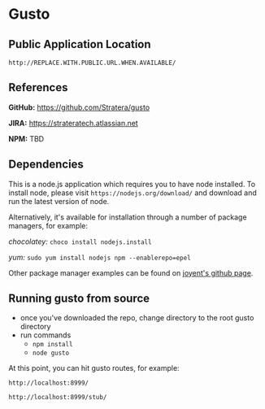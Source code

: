 # Gusto
## Public Application Location
```http://REPLACE.WITH.PUBLIC.URL.WHEN.AVAILABLE/```

## References
**GitHub:** https://github.com/Stratera/gusto

**JIRA:** https://strateratech.atlassian.net

**NPM:** TBD


## Dependencies
This is a node.js application which requires you to have node installed. To install node, please visit ```https://nodejs.org/download/``` and download and run the latest version of node.

Alternatively, it's available for installation through a number of package managers, for example:

*chocolatey:*
```choco install nodejs.install```

*yum:*
```sudo yum install nodejs npm --enablerepo=epel```

Other package manager examples can be found on [joyent's github page](https://github.com/joyent/node/wiki/Installing-Node.js-via-package-manager "joyent's github page").
 

## Running gusto from source
- once you've downloaded the repo, change directory to the root gusto directory
- run commands
	-  ```npm install```
	-  ```node gusto```

At this point, you can hit gusto routes, for example:

```http://localhost:8999/```

```http://localhost:8999/stub/```